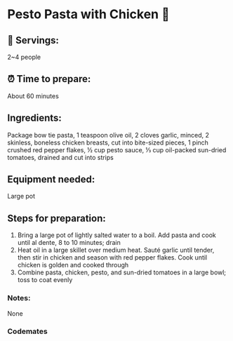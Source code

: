 # Pesto Pasta with Chicken :chicken:

## :spaghetti: Servings: 
2~4 people

## :alarm_clock: Time to prepare: 
About 60 minutes

## Ingredients:
Package bow tie pasta, 1 teaspoon olive oil, 2 cloves garlic, minced, 2 skinless, boneless chicken breasts, cut into bite-sized pieces, 1 pinch crushed red pepper flakes, ½ cup pesto sauce, ⅓ cup oil-packed sun-dried tomatoes, drained and cut into strips


## Equipment needed:
Large pot



## Steps for preparation:
1.	Bring a large pot of lightly salted water to a boil. Add pasta and cook until al dente, 8 to 10 minutes; drain
2.	Heat oil in a large skillet over medium heat. Sauté garlic until tender, then stir in chicken and season with red pepper flakes. Cook until chicken is golden and cooked through
3.	Combine pasta, chicken, pesto, and sun-dried tomatoes in a large bowl; toss to coat evenly




### Notes:
None



### Codemates #

